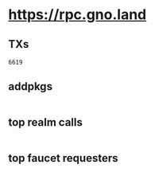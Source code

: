 # https://rpc.gno.land

## TXs
```
6619
```

## addpkgs
```
```

## top realm calls
```
```

## top faucet requesters
```
```

